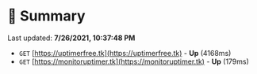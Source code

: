 # 📖 Summary
Last updated: **7/26/2021, 10:37:48 PM**

- `GET` [https://uptimerfree.tk](https://uptimerfree.tk) - **Up** (4168ms)
- `GET` [https://monitoruptimer.tk](https://monitoruptimer.tk) - **Up** (179ms)
